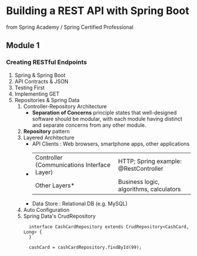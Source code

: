 # Building a REST API with Spring Boot
from Spring Academy / Spring Certified Professional

## Module 1
### Creating RESTful Endpoints
1. Spring & Spring Boot
2. API Contracts & JSON
3. Testing First
4. Implementing GET
5. Repositories & Spring Data
    1. Controller-Repository Architecture
       * **Separation of Concerns** principle states that well-designed software should be modular, with each module having distinct and separate concerns from any other module.
    2. **Repository** pattern
    3. Layered Architecture
       * API Clients : Web browsers, smartphone apps, other applications
       * <table>
            <tr><td> Controller (Communications Interface Layer) </td><td> HTTP; Spring example: @RestController </td></tr>
            <tr><td> Other Layers*</td><td> Business logic, algorithms, calculators</td></tr>
         </table>
       * Data Store : Relational DB (e.g. MySQL)
   4. Auto Configuration
   5. Spring Data's CrudRepository
      ```
        interface CashCardRepository extends CrudRepository<CashCard, Long> {
        }
      
        cashCard = cashCardRepository.findById(99);
      ```